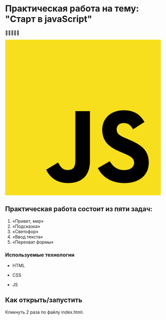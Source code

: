 
# Практическая работа на тему: "**Старт в javaScript**"
:wave::wave::wave::wave::wave:

![logo](img/logo.png)

## Практическая работа состоит из пяти задач:
  1. «Привет, мир»
  2. «Подсказка»
  3. «Светофор»
  4. «Ввод текста»
  5. «Перехват формы»

### Используемые технологии

* HTML

* CSS

* JS

## Как открыть/запустить

Кликнуть 2 раза по файлу index.html.
